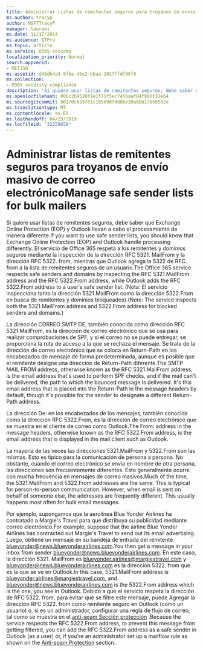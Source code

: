 ```yaml
---
title: Administrar listas de remitentes seguros para troyanos de envío masivo de correo electrónico
ms.author: tracyp
author: MSFTTracyP
manager: laurawi
ms.date: 11/17/2014
ms.audience: ITPro
ms.topic: article
ms.service: O365-seccomp
localization_priority: Normal
search.appverid:
- MET150
ms.assetid: d48db4a3-9fbe-45e2-bbaa-1017ffdf96f8
ms.collection:
- M365-security-compliance
description: 'Si quiere usar listas de remitentes seguros, debe saber que Exchange Online Protection (EOP) y Outlook llevan a cabo el procesamiento de manera diferente. El servicio respeta los remitentes y los dominios seguros al inspeccionar la dirección RFC 5321.MailFrom y la dirección RFC 5322.From, mientras que Outlook agrega la dirección RFC 5322.From a la lista de remitentes seguros de un usuario. (Nota: El servicio inspecciona tanto la dirección 5321.MailFrom como la dirección 5322.From en busca de remitentes y dominios bloqueados).'
ms.openlocfilehash: 006c2b9520f1e1f71f5ec745baaf84f906f31eb4
ms.sourcegitcommit: 0017dc6a5f81c165d9dfd88be39a6bb17856582e
ms.translationtype: MT
ms.contentlocale: es-ES
ms.lasthandoff: 04/23/2019
ms.locfileid: "32259658"
---
```

# <a name="manage-safe-sender-lists-for-bulk-mailers"></a><span data-ttu-id="648cd-105">Administrar listas de remitentes seguros para troyanos de envío masivo de correo electrónico</span><span class="sxs-lookup"><span data-stu-id="648cd-105">Manage safe sender lists for bulk mailers</span></span>

<span data-ttu-id="648cd-106">Si quiere usar listas de remitentes seguros, debe saber que Exchange Online Protection (EOP) y Outlook llevan a cabo el procesamiento de manera diferente.</span><span class="sxs-lookup"><span data-stu-id="648cd-106">If you want to use safe sender lists, you should know that Exchange Online Protection (EOP) and Outlook handle processing differently.</span></span> <span data-ttu-id="648cd-107">El servicio de Office 365 respeta a los remitentes y dominios seguros mediante la inspección de la dirección RFC 5321. MailFrom y la dirección RFC 5322. from, mientras que Outlook agrega la 5322 de RFC. from a la lista de remitentes seguros de un usuario.</span><span class="sxs-lookup"><span data-stu-id="648cd-107">The Office 365 service respects safe senders and domains by inspecting the RFC 5321.MailFrom address and the RFC 5322.From address, while Outlook adds the RFC 5322.From address to a user's safe sender list.</span></span> <span data-ttu-id="648cd-108">(Nota: El servicio inspecciona tanto la dirección 5321.MailFrom como la dirección 5322.From en busca de remitentes y dominios bloqueados).</span><span class="sxs-lookup"><span data-stu-id="648cd-108">(Note: The service inspects both the 5321.MailFrom address and 5322.From address for blocked senders and domains.)</span></span>
  
<span data-ttu-id="648cd-p103">La dirección CORREO SMTP DE, también conocida como dirección RFC 5321.MailFrom, es la dirección de correo electrónico que se usa para realizar comprobaciones de SPF, y si el correo no se puede entregar, se proporciona la ruta de acceso a la que se rechaza el mensaje. Se trata de la dirección de correo electrónico que se coloca en Return-Path en los encabezados de mensaje de forma predeterminada, aunque es posible que el remitente designe una dirección de Return-Path diferente.</span><span class="sxs-lookup"><span data-stu-id="648cd-p103">The SMTP MAIL FROM address, otherwise known as the RFC 5321.MailFrom address, is the email address that's used to perform SPF checks, and if the mail can't be delivered, the path to which the bounced message is delivered. It's this email address that is placed into the Return-Path in the message headers by default, though it's possible for the sender to designate a different Return-Path address.</span></span>
  
<span data-ttu-id="648cd-111">La dirección De: en los encabezados de los mensajes, también conocida como la dirección RFC 5322.From, es la dirección de correo electrónico que se muestra en el cliente de correo como Outlook.</span><span class="sxs-lookup"><span data-stu-id="648cd-111">The From: address in the message headers, otherwise known as the RFC 5322.From address, is the email address that is displayed in the mail client such as Outlook.</span></span>
  
<span data-ttu-id="648cd-p104">La mayoría de las veces las direcciones 5321.MailFrom y 5322.From son las mismas. Esto es típico para la comunicación de persona a persona. No obstante, cuando el correo electrónico se envía en nombre de otra persona, las direcciones son frecuentemente diferentes. Esto generalmente ocurre con mucha frecuencia en mensajes de correo masivos.</span><span class="sxs-lookup"><span data-stu-id="648cd-p104">Much of the time, the 5321.MailFrom and 5322.From addresses are the same. This is typical for person-to-person communication. However, when email is sent on behalf of someone else, the addresses are frequently different. This usually happens most often for bulk email messages.</span></span>
  
<span data-ttu-id="648cd-116">Por ejemplo, supongamos que la aerolínea Blue Yonder Airlines ha contratado a Margie's Travel para que distribuya su publicidad mediante correo electrónico.</span><span class="sxs-lookup"><span data-stu-id="648cd-116">For example, suppose that the airline Blue Yonder Airlines has contracted out Margie's Travel to send out its email advertising.</span></span> <span data-ttu-id="648cd-117">Luego, obtiene un mensaje en su bandeja de entrada del remitente blueyonder@news.blueyonderairlines.com.</span><span class="sxs-lookup"><span data-stu-id="648cd-117">You then get a message in your inbox from sender blueyonder@news.blueyonderairlines.com.</span></span> <span data-ttu-id="648cd-118">En este caso, la dirección 5321. MailFrom es blueyonder.airlines@margiestravel.com y blueyonder@news.blueyonderairlines.com es la dirección 5322. from que es la que se ve en Outlook.</span><span class="sxs-lookup"><span data-stu-id="648cd-118">In this case, 5321.MailFrom address is blueyonder.airlines@margiestravel.com, and blueyonder@news.blueyonderairlines.com is the 5322.From address which is the one, you see in Outlook.</span></span> <span data-ttu-id="648cd-119">Debido a que el servicio respeta la dirección de RFC 5322. from, para evitar que se filtre este mensaje, puede Agregar la dirección RFC 5322. from como remitente seguro en Outlook (como un usuario) o, si es un administrador, configurar una regla de flujo de correo, tal como se muestra en el [anti-spam Sección protección](anti-spam-protection.md) .</span><span class="sxs-lookup"><span data-stu-id="648cd-119">Because the service respects the RFC 5322.From address, to prevent this message from getting filtered, you can add the RFC 5322.From address as a safe sender in Outlook (as a user) or, if you're an administrator set up a mailflow rule as shown on the [Anti-spam Protection](anti-spam-protection.md) section.</span></span>
  

